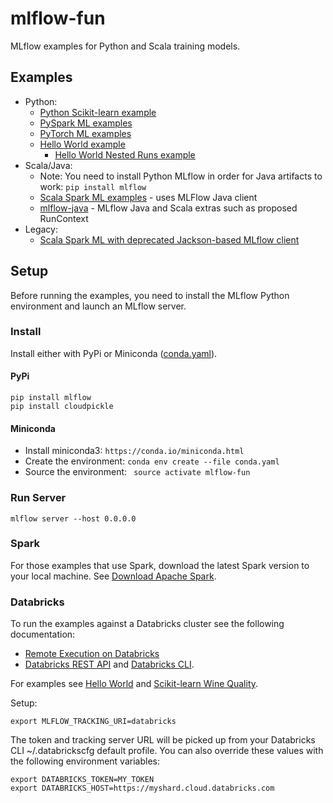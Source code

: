 # mlflow-fun

MLflow examples for Python and Scala training models.

## Examples
* Python:
  * [Python Scikit-learn example](examples/scikit-learn/wine-quality/README.md)
  * [PySpark ML examples](examples/pyspark/README.md)
  * [PyTorch ML examples](examples/pytorch/README.md)
  * [Hello World example](examples/hello_world)
    * [Hello World Nested Runs example](examples/hello_world_nested_runs)
* Scala/Java:
  * Note: You need to install Python MLflow in order for Java artifacts to work: `pip install mlflow`
  * [Scala Spark ML examples](examples/spark-scala/README.md) - uses MLFlow Java client
  * [mlflow-java](mlflow-java/README.md) - MLflow Java and Scala extras such as proposed RunContext
* Legacy:
  * [Scala Spark ML with deprecated Jackson-based MLflow client](examples/spark-scala-jackson/README.md)


## Setup

Before running the examples, you need to install the MLflow Python environment and launch an MLflow server.

### Install 

Install either with PyPi or Miniconda ([conda.yaml](conda.yaml)).

#### PyPi

```
pip install mlflow
pip install cloudpickle
```

#### Miniconda


* Install miniconda3: ``https://conda.io/miniconda.html``
* Create the environment: ``conda env create --file conda.yaml``
* Source the environment: `` source activate mlflow-fun``

### Run Server

```
mlflow server --host 0.0.0.0 
```

### Spark

For those examples that use Spark, download the latest Spark version to your local machine. See [Download Apache Spark](https://spark.apache.org/downloads.html).

### Databricks

To run the examples against a Databricks cluster see the following documentation:
* [Remote Execution on Databricks](https://mlflow.org/docs/latest/projects.html#remote-execution-on-databricks)
* [Databricks REST API](https://docs.databricks.com/api/latest/index.html) and 
[Databricks CLI](https://docs.databricks.com/user-guide/dev-tools/databricks-cli.html).

For examples see [Hello World](examples/hello_world) and [Scikit-learn Wine Quality](scikit-learn/wine-quality).

Setup:
```
export MLFLOW_TRACKING_URI=databricks
```
The token and tracking server URL will be picked up from your Databricks CLI ~/.databrickscfg default profile.
You can also override these values with the following environment variables:
```
export DATABRICKS_TOKEN=MY_TOKEN
export DATABRICKS_HOST=https://myshard.cloud.databricks.com
```

